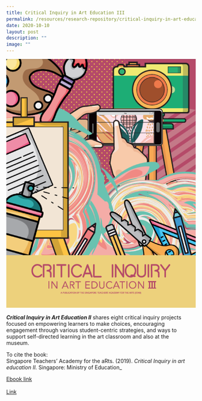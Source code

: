 ```yaml
---
title: Critical Inquiry in Art Education III
permalink: /resources/research-repository/critical-inquiry-in-art-education-3/
date: 2020-10-10
layout: post
description: ""
image: ""
---
```

<img src="/images/uucriticalinquiryinarteducationiii.png" 
         style="width:600px"
	/>
<br>

**_Critical Inquiry in Art Education II_** shares eight critical inquiry projects focused on empowering learners to make choices, encouraging engagement through various student-centric strategies, and ways to support self-directed learning in the art classroom and also at the museum.  

To cite the book:  <br>
Singapore Teachers’ Academy for the aRts. (2019). _Critical Inquiry in art education II._ Singapore: Ministry of Education_

[Ebook link](https://view.joomag.com/critical-inquiry-in-art-education-ii/M0379999001561340476) <br><br>
[Link](https://go.gov.sg/ci-art-education-2)
